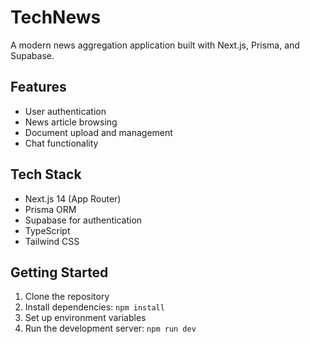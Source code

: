 # TechNews

A modern news aggregation application built with Next.js, Prisma, and Supabase.

## Features

- User authentication
- News article browsing
- Document upload and management
- Chat functionality

## Tech Stack

- Next.js 14 (App Router)
- Prisma ORM
- Supabase for authentication
- TypeScript
- Tailwind CSS

## Getting Started

1. Clone the repository
2. Install dependencies: `npm install`
3. Set up environment variables
4. Run the development server: `npm run dev` 